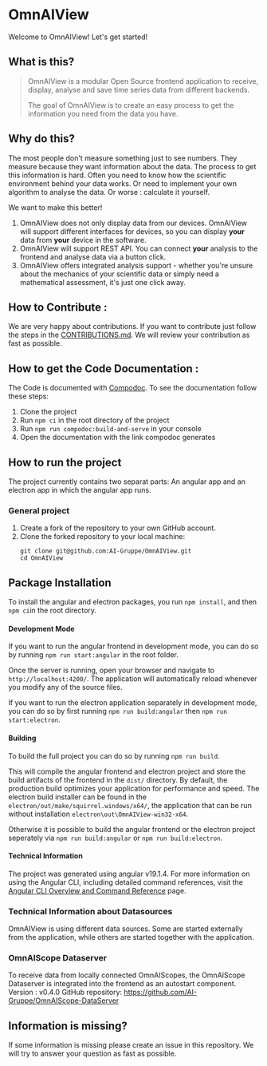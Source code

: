 # OmnAIView

Welcome to OmnAIView! Let's get started!

## What is this?

> OmnAIView is a modular Open Source frontend application to receive, display, analyse and save time series data from different backends.
>
> The goal of OmnAIView is to create an easy process to get the information you need from the data you have.

## Why do this?

The most people don't measure something just to see numbers. They measure because they want information about the data.
The process to get this information is hard. Often you need to know how the scientific environment behind your data works. Or need to implement your own algorithm to analyse the data. Or worse : calculate it yourself.

We want to make this better!

1. OmnAIView does not only display data from our devices. OmnAIView will support different interfaces for devices, so you can display **your** data from **your** device in the software.
2. OmnAIView will support REST API. You can connect **your** analysis to the frontend and analyse data via a button click.
3. OmnAIView offers integrated analysis support - whether you're unsure about the mechanics of your scientific data or simply need a mathematical assessment, it's just one click away.

## How to Contribute :

We are very happy about contributions. If you want to contribute just follow the steps in the [CONTRIBUTIONS.md](CONTRIBUTION.md). We will review your contribution as fast as possible.

## How to get the Code Documentation :

The Code is documented with [Compodoc](https://compodoc.app/). To see the documentation follow these steps:

1. Clone the project
2. Run `npm ci` in the root directory of the project
3. Run
   `npm run compodoc:build-and-serve`
   in your console
4. Open the documentation with the link compodoc generates

## How to run the project

The project currently contains two separat parts: An angular app and an electron app in which the angular app runs.

### General project

1. Create a fork of the repository to your own GitHub account.
2. Clone the forked repository to your local machine:
   ```
   git clone git@github.com:AI-Gruppe/OmnAIView.git
   cd OmnAIView
   ```

## Package Installation

To install the angular and electron packages, you run `npm install`, and then `npm ci`in the root directory.

#### Development Mode

If you want to run the angular frontend in development mode, you can do so by running `npm run start:angular` in the root folder.

Once the server is running, open your browser and navigate to `http://localhost:4200/`. The application will automatically reload whenever you modify any of the source files.

If you want to run the electron application separately in development mode, you can do so by first running `npm run build:angular` then `npm run start:electron`.

#### Building

To build the full project you can do so by running `npm run build`.

This will compile the angular frontend and electron project and store the build artifacts of the frontend in the `dist/` directory. By default, the production build optimizes your application for performance and speed. The electron build installer can be found in the `electron/out/make/squirrel.windows/x64/`, the application that can be run without installation `electron\out\OmnAIView-win32-x64`.

Otherwise it is possible to build the angular frontend or the electron project seperately via `npm run build:angular` or `npm run build:electron`.

#### Technical Information

The project was generated using angular v19.1.4.
For more information on using the Angular CLI, including detailed command references, visit the [Angular CLI Overview and Command Reference](https://angular.dev/tools/cli) page.

### Technical Information about Datasources

OmnAIView is using different data sources. Some are started externally from the application, while others are started together with the application.

### OmnAIScope Dataserver

To receive data from locally connected OmnAIScopes, the OmnAIScope Dataserver is integrated into the frontend as an autostart component.
Version : v0.4.0
GitHub repository: https://github.com/AI-Gruppe/OmnAIScope-DataServer

## Information is missing?

If some information is missing please create an issue in this repository. We will try to answer your question as fast as possible.
